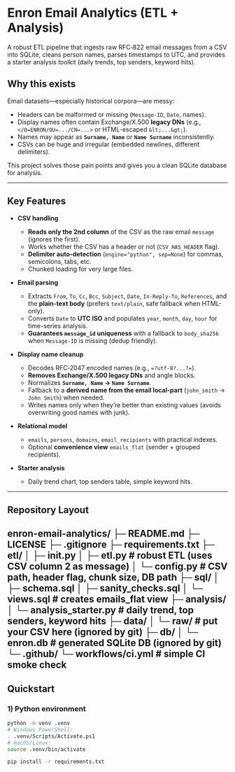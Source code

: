 # Enron Email Analytics (ETL + Analysis)

A robust ETL pipeline that ingests raw RFC‑822 email messages from a CSV into SQLite, cleans person names, parses timestamps to UTC, and provides a starter analysis toolkit (daily trends, top senders, keyword hits).

## Why this exists

Email datasets—especially historical corpora—are messy:
- Headers can be malformed or missing (`Message-ID`, `Date`, names).
- Display names often contain Exchange/X.500 **legacy DNs** (e.g., `</O=ENRON/OU=.../CN=...>` or HTML-escaped `&lt;...&gt;`).
- Names may appear as **`Surname, Name`** or **`Name Surname`** inconsistently.
- CSVs can be huge and irregular (embedded newlines, different delimiters).

This project solves those pain points and gives you a clean SQLite database for analysis.

---

## Key Features

- **CSV handling**
  - **Reads only the 2nd column** of the CSV as the raw email `message` (ignores the first).
  - Works whether the CSV has a header or not (`CSV_HAS_HEADER` flag).
  - **Delimiter auto-detection** (`engine="python", sep=None`) for commas, semicolons, tabs, etc.
  - Chunked loading for very large files.

- **Email parsing**
  - Extracts `From`, `To`, `Cc`, `Bcc`, `Subject`, `Date`, `In-Reply-To`, `References`, and the **plain-text body** (prefers `text/plain`, safe fallback when HTML-only).
  - Converts `Date` to **UTC ISO** and populates `year`, `month`, `day`, `hour` for time-series analysis.
  - **Guarantees `message_id` uniqueness** with a fallback to `body_sha256` when `Message-ID` is missing (dedup friendly).

- **Display name cleanup**
  - Decodes RFC‑2047 encoded names (e.g., `=?utf-8?...?=`).
  - **Removes Exchange/X.500 legacy DNs** and angle blocks.
  - Normalizes **`Surname, Name` → `Name Surname`**.
  - Fallback to a **derived name from the email local-part** (`john_smith` → `John Smith`) when needed.
  - Writes names only when they’re better than existing values (avoids overwriting good names with junk).

- **Relational model**
  - `emails`, `persons`, `domains`, `email_recipients` with practical indexes.
  - Optional **convenience view** `emails_flat` (sender + grouped recipients).

- **Starter analysis**
  - Daily trend chart, top senders table, simple keyword hits.

---

## Repository Layout
enron-email-analytics/ ├─ README.md ├─ LICENSE ├─ .gitignore ├─ requirements.txt ├─ etl/ │ ├─ init.py │ ├─ etl.py # robust ETL (uses CSV column 2 as message) │ └─ config.py # CSV path, header flag, chunk size, DB path ├─ sql/ │ ├─ schema.sql │ ├─ sanity_checks.sql │ └─ views.sql # creates emails_flat view ├─ analysis/ │ └─ analysis_starter.py # daily trend, top senders, keyword hits ├─ data/ │ └─ raw/ # put your CSV here (ignored by git) ├─ db/ │ └─ enron.db # generated SQLite DB (ignored by git) └─ .github/ └─ workflows/ci.yml # simple CI smoke check 
---

## Quickstart

### 1) Python environment

```bash
python -m venv .venv
# Windows PowerShell:
. .venv/Scripts/Activate.ps1
# macOS/Linux:
source .venv/bin/activate

pip install -r requirements.txt
